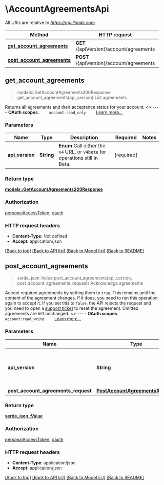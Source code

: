 # \AccountAgreementsApi

All URIs are relative to *https://api.linode.com*

Method | HTTP request | Description
------------- | ------------- | -------------
[**get_account_agreements**](AccountAgreementsApi.md#get_account_agreements) | **GET** /{apiVersion}/account/agreements | List agreements
[**post_account_agreements**](AccountAgreementsApi.md#post_account_agreements) | **POST** /{apiVersion}/account/agreements | Acknowledge agreements



## get_account_agreements

> models::GetAccountAgreements200Response get_account_agreements(api_version)
List agreements

Returns all agreements and their acceptance status for your account.   <<LB>>  ---   - __OAuth scopes__.      ```     account:read_only     ```      [Learn more...](https://techdocs.akamai.com/linode-api/reference/get-started#oauth)

### Parameters


Name | Type | Description  | Required | Notes
------------- | ------------- | ------------- | ------------- | -------------
**api_version** | **String** | __Enum__ Call either the `v4` URL, or `v4beta` for operations still in Beta. | [required] |

### Return type

[**models::GetAccountAgreements200Response**](get_account_agreements_200_response.md)

### Authorization

[personalAccessToken](../README.md#personalAccessToken), [oauth](../README.md#oauth)

### HTTP request headers

- **Content-Type**: Not defined
- **Accept**: application/json

[[Back to top]](#) [[Back to API list]](../README.md#documentation-for-api-endpoints) [[Back to Model list]](../README.md#documentation-for-models) [[Back to README]](../README.md)


## post_account_agreements

> serde_json::Value post_account_agreements(api_version, post_account_agreements_request)
Acknowledge agreements

Accept required agreements by setting them to `true`. This remains until the content of the agreement changes. If it does, you need to run this operation again to accept it. If you set this to `false`, the API rejects the request and you need to open a [support ticket](https://techdocs.akamai.com/linode-api/reference/post-ticket) to reset the agreement. Omitted agreements are left unchanged.   <<LB>>  ---   - __OAuth scopes__.      ```     account:read_write     ```      [Learn more...](https://techdocs.akamai.com/linode-api/reference/get-started#oauth)

### Parameters


Name | Type | Description  | Required | Notes
------------- | ------------- | ------------- | ------------- | -------------
**api_version** | **String** | __Enum__ Call either the `v4` URL, or `v4beta` for operations still in Beta. | [required] |
**post_account_agreements_request** | [**PostAccountAgreementsRequest**](PostAccountAgreementsRequest.md) |  | [required] |

### Return type

[**serde_json::Value**](serde_json::Value.md)

### Authorization

[personalAccessToken](../README.md#personalAccessToken), [oauth](../README.md#oauth)

### HTTP request headers

- **Content-Type**: application/json
- **Accept**: application/json

[[Back to top]](#) [[Back to API list]](../README.md#documentation-for-api-endpoints) [[Back to Model list]](../README.md#documentation-for-models) [[Back to README]](../README.md)

